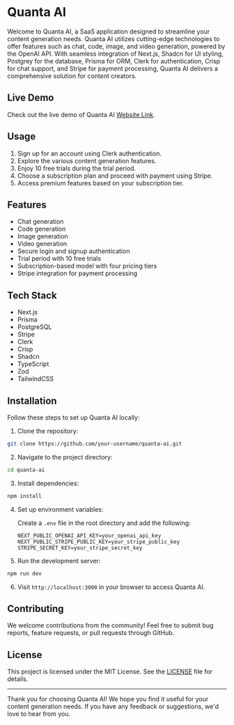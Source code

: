 # Quanta AI

Welcome to Quanta AI, a SaaS application designed to streamline your content generation needs. Quanta AI utilizes cutting-edge technologies to offer features such as chat, code, image, and video generation, powered by the OpenAI API. With seamless integration of Next.js, Shadcn for UI styling, Postgrey for the database, Prisma for ORM, Clerk for authentication, Crisp for chat support, and Stripe for payment processing, Quanta AI delivers a comprehensive solution for content creators.

## Live Demo

Check out the live demo of Quanta AI [Website Link](https://quanta-ai--beta.vercel.app/).

## Usage

1. Sign up for an account using Clerk authentication.
2. Explore the various content generation features.
3. Enjoy 10 free trials during the trial period.
4. Choose a subscription plan and proceed with payment using Stripe.
5. Access premium features based on your subscription tier.

## Features

- Chat generation
- Code generation
- Image generation
- Video generation
- Secure login and signup authentication
- Trial period with 10 free trials
- Subscription-based model with four pricing tiers
- Stripe integration for payment processing

## Tech Stack

- Next.js
- Prisma
- PostgreSQL
- Stripe
- Clerk
- Crisp
- Shadcn
- TypeScript
- Zod
- TailwindCSS

## Installation

Follow these steps to set up Quanta AI locally:

1. Clone the repository:

```bash
git clone https://github.com/your-username/quanta-ai.git
```

2. Navigate to the project directory:

```bash
cd quanta-ai
```

3. Install dependencies:

```bash
npm install
```

4. Set up environment variables:

   Create a `.env` file in the root directory and add the following:

   ```plaintext
   NEXT_PUBLIC_OPENAI_API_KEY=your_openai_api_key
   NEXT_PUBLIC_STRIPE_PUBLIC_KEY=your_stripe_public_key
   STRIPE_SECRET_KEY=your_stripe_secret_key
   ```

5. Run the development server:

```bash
npm run dev
```

6. Visit `http://localhost:3000` in your browser to access Quanta AI.


## Contributing

We welcome contributions from the community! Feel free to submit bug reports, feature requests, or pull requests through GitHub.

## License

This project is licensed under the MIT License. See the [LICENSE](LICENSE) file for details.

---

Thank you for choosing Quanta AI! We hope you find it useful for your content generation needs. If you have any feedback or suggestions, we'd love to hear from you.
